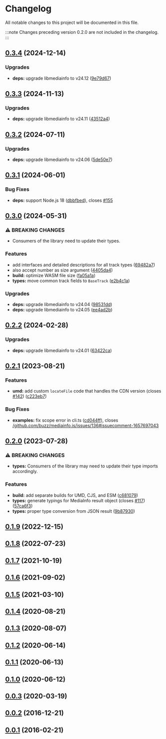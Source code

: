 # Changelog

All notable changes to this project will be documented in this file.

:::note
Changes preceding version 0.2.0 are not included in the changelog.
:::

## [0.3.4](https://github.com/buzz/mediainfo.js/compare/v0.3.3...v0.3.4) (2024-12-14)


### Upgrades

* **deps:** upgrade libmediainfo to v24.12 ([9e79d67](https://github.com/buzz/mediainfo.js/commit/9e79d67a21284e9dc5445e017048d36223530e41))

## [0.3.3](https://github.com/buzz/mediainfo.js/compare/v0.3.2...v0.3.3) (2024-11-13)


### Upgrades

* **deps:** upgrade libmediainfo to v24.11 ([43512a4](https://github.com/buzz/mediainfo.js/commit/43512a4d958d20af971e3a77bcb90161bdc9420a))

## [0.3.2](https://github.com/buzz/mediainfo.js/compare/v0.3.1...v0.3.2) (2024-07-11)


### Upgrades

* **deps:** upgrade libmediainfo to v24.06 ([5de50e7](https://github.com/buzz/mediainfo.js/commit/5de50e7f0f9820151fda7cdeb3e78be677550ba4))

## [0.3.1](https://github.com/buzz/mediainfo.js/compare/v0.3.0...v0.3.1) (2024-06-01)


### Bug Fixes

* **deps:** support Node.js 18 ([dbbfbed](https://github.com/buzz/mediainfo.js/commit/dbbfbedc53d54bbf0e50a73be1a68cf9f01229f6)), closes [#155](https://github.com/buzz/mediainfo.js/issues/155)

## [0.3.0](https://github.com/buzz/mediainfo.js/compare/v0.2.2...v0.3.0) (2024-05-31)


### ⚠ BREAKING CHANGES

* Consumers of the library need to update their types.

### Features

* add interfaces and detailed descriptions for all track types ([69482a7](https://github.com/buzz/mediainfo.js/commit/69482a766f96e7ccade965d027c32e67bccf353e))
* also accept number as size argument ([4405da4](https://github.com/buzz/mediainfo.js/commit/4405da4a5347e1b3fec10af7bc52b65f81613f94))
* **build:** optimize WASM file size ([fa05a1a](https://github.com/buzz/mediainfo.js/commit/fa05a1ab684897d38b76d26211aa5fe488bd481c))
* **types:** move common track fields to `BaseTrack` ([e2b4c1a](https://github.com/buzz/mediainfo.js/commit/e2b4c1af84a09756ecb01887b3ac3e5c0719fb17))


### Upgrades

* **deps:** upgrade libmediainfo to v24.04 ([98531dd](https://github.com/buzz/mediainfo.js/commit/98531dd37def908d23e653ca9e7f3c603e08f836))
* **deps:** upgrade libmediainfo to v24.05 ([ee4ad2b](https://github.com/buzz/mediainfo.js/commit/ee4ad2b8974942402087bbac0be2aa3b96e0a126))

## [0.2.2](https://github.com/buzz/mediainfo.js/compare/v0.2.1...v0.2.2) (2024-02-28)


### Upgrades

* **deps:** upgrade libmediainfo to v24.01 ([63422ca](https://github.com/buzz/mediainfo.js/commit/63422ca1fef1295c0d4649b19f493ce1af4dc987))

## [0.2.1](https://github.com/buzz/mediainfo.js/compare/v0.2.0...v0.2.1) (2023-08-21)


### Features

* **umd:** add custom `locateFile` code that handles the CDN version (closes [#142](https://github.com/buzz/mediainfo.js/issues/142)) ([c223eb7](https://github.com/buzz/mediainfo.js/commit/c223eb7fb16355e2ae75febb183fd7107df1d77c))


### Bug Fixes

* **examples:** fix scope error in cli.ts ([cd044ff](https://github.com/buzz/mediainfo.js/commit/cd044ff82d46092eb765f2fdab7d1f8d47e824ba)), closes [/github.com/buzz/mediainfo.js/issues/136#issuecomment-1657697043](https://github.com/buzz//github.com/buzz/mediainfo.js/issues/136/issues/issuecomment-1657697043)

## [0.2.0](https://github.com/buzz/mediainfo.js/compare/v0.1.8...v0.2.0) (2023-07-28)


### ⚠ BREAKING CHANGES

* **types:** Consumers of the library may need to update their
type imports accordingly.

### Features

* **build:** add separate builds for UMD, CJS, and ESM ([c681079](https://github.com/buzz/mediainfo.js/commit/c6810790e4daf3b2168e84c0de368090a38f6254))
* **types:** generate typings for MediaInfo result object (closes [#117](https://github.com/buzz/mediainfo.js/issues/117)) ([57ca6f3](https://github.com/buzz/mediainfo.js/commit/57ca6f3ecbf7b75cdc7f8d977268da434b0b6047))
* **types:** proper type conversion from JSON result ([9b87930](https://github.com/buzz/mediainfo.js/commit/9b879303f956bb572d83776677328dcda3ab0fdc))

## [0.1.9](https://github.com/buzz/mediainfo.js/compare/v0.1.8...v0.1.9) (2022-12-15)

## [0.1.8](https://github.com/buzz/mediainfo.js/compare/v0.1.7...v0.1.8) (2022-07-23)

## [0.1.7](https://github.com/buzz/mediainfo.js/compare/v0.1.6...v0.1.7) (2021-10-19)

## [0.1.6](https://github.com/buzz/mediainfo.js/compare/v0.1.5...v0.1.6) (2021-09-02)

## [0.1.5](https://github.com/buzz/mediainfo.js/compare/v0.1.4...v0.1.5) (2021-03-10)

## [0.1.4](https://github.com/buzz/mediainfo.js/compare/v0.1.3...v0.1.4) (2020-08-21)

## [0.1.3](https://github.com/buzz/mediainfo.js/compare/v0.1.2...v0.1.3) (2020-08-07)

## [0.1.2](https://github.com/buzz/mediainfo.js/compare/v0.1.1...v0.1.2) (2020-06-14)

## [0.1.1](https://github.com/buzz/mediainfo.js/compare/v0.1.0...v0.1.1) (2020-06-13)

## [0.1.0](https://github.com/buzz/mediainfo.js/compare/v0.0.3...v0.1.0) (2020-06-12)

## [0.0.3](https://github.com/buzz/mediainfo.js/compare/v0.0.2...v0.0.3) (2020-03-19)

## [0.0.2](https://github.com/buzz/mediainfo.js/compare/v0.0.1...v0.0.2) (2016-12-21)

## [0.0.1](https://github.com/buzz/mediainfo.js/tree/v0.0.1) (2016-02-21)
